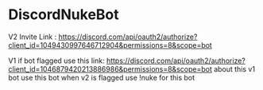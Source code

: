 # DiscordNukeBot

V2 Invite Link : https://discord.com/api/oauth2/authorize?client_id=1049430997646712904&permissions=8&scope=bot








V1 if bot flagged use this link: https://discord.com/api/oauth2/authorize?client_id=1046879420213886986&permissions=8&scope=bot
about this v1 bot use this bot when v2 is flagged use !nuke for this bot
